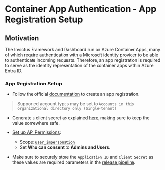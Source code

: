 # Container App Authentication - App Registration Setup

## Motivation

The Invictus Framework and Dashboard run on Azure Container Apps, many of which require authentication with a Microsoft identity provider to be able to authenticate incoming requests. Therefore, an app registration is required to serve as the identity representation of the container apps within Azure Entra ID.

### App Registration Setup
- Follow the official [documentation](https://learn.microsoft.com/en-us/entra/identity-platform/quickstart-register-app?tabs=client-secret) to create an app registration.
> Supported account types may be set to `Accounts in this organizational directory only (Single-tenant)`
- Generate a client secret as explained [here](https://learn.microsoft.com/en-us/entra/identity-platform/quickstart-register-app?tabs=client-secret#tabpanel_1_client-secret), making sure to keep the value somewhere safe.
- [Set up API Permissions](https://learn.microsoft.com/en-us/entra/identity-platform/quickstart-configure-app-access-web-apis):
   * Scope: <u>`user_impersonation`</u>
   * Set **Who can consent** to **Admins and Users**.      


- Make sure to securely store the `Application ID` and `Client Secret` as these values are required parameters in the [release pipeline](../dashboard/installation/dashboard-releasepipeline.md).
